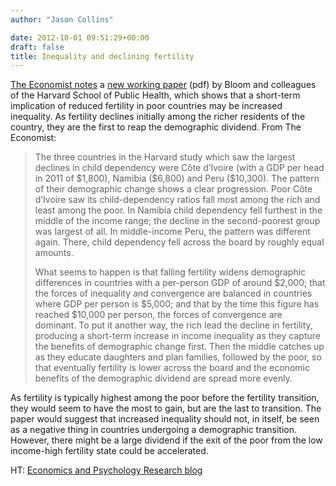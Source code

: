 ```yaml
---
author: "Jason Collins"

date: 2012-10-01 09:51:29+00:00
draft: false
title: Inequality and declining fertility
---
```


[The Economist notes](http://www.economist.com/node/21560247) a [new working paper](http://www.hsph.harvard.edu/pgda/WorkingPapers/2012/PGDA_WP_93.pdf) (pdf) by Bloom and colleagues of the Harvard School of Public Health, which shows that a short-term implication of reduced fertility in poor countries may be increased inequality. As fertility declines initially among the richer residents of the country, they are the first to reap the demographic dividend. From The Economist:


<blockquote>The three countries in the Harvard study which saw the largest declines in child dependency were Côte d’Ivoire (with a GDP per head in 2011 of $1,800), Namibia ($6,800) and Peru ($10,300). The pattern of their demographic change shows a clear progression. Poor Côte d’Ivoire saw its child-dependency ratios fall most among the rich and least among the poor. In Namibia child dependency fell furthest in the middle of the income range; the decline in the second-poorest group was largest of all. In middle-income Peru, the pattern was different again. There, child dependency fell across the board by roughly equal amounts.

What seems to happen is that falling fertility widens demographic differences in countries with a per-person GDP of around $2,000; that the forces of inequality and convergence are balanced in countries where GDP per person is $5,000; and that by the time this figure has reached $10,000 per person, the forces of convergence are dominant. To put it another way, the rich lead the decline in fertility, producing a short-term increase in income inequality as they capture the benefits of demographic change first. Then the middle catches up as they educate daughters and plan families, followed by the poor, so that eventually fertility is lower across the board and the economic benefits of the demographic dividend are spread more evenly.</blockquote>


As fertility is typically highest among the poor before the fertility transition, they would seem to have the most to gain, but are the last to transition. The paper would suggest that increased inequality should not, in itself, be seen as a negative thing in countries undergoing a demographic transition. However, there might be a large dividend if the exit of the poor from the low income-high fertility state could be accelerated.

HT: [Economics and Psychology Research blog](http://economicspsychologypolicy.blogspot.com.au/2012/08/demography-and-inequality.html)

